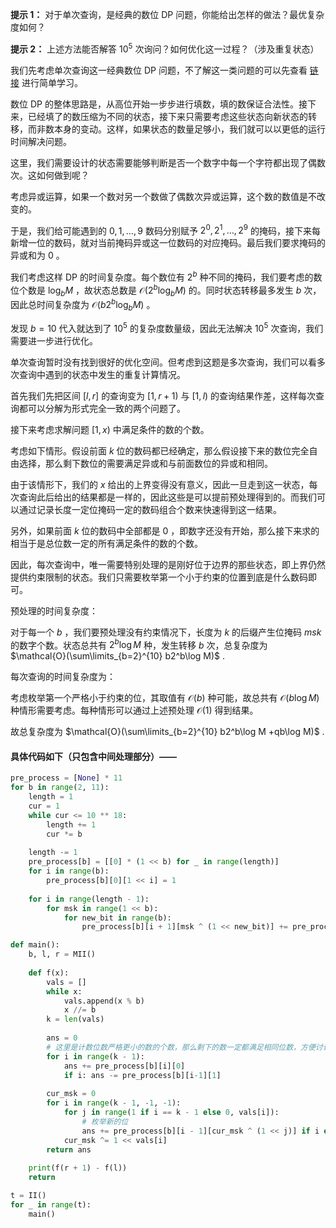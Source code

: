 **提示 1：** 对于单次查询，是经典的数位 DP 问题，你能给出怎样的做法？最优复杂度如何？

**提示 2：** 上述方法能否解答 $10^5$ 次询问？如何优化这一过程？（涉及重复状态）

我们先考虑单次查询这一经典数位 DP 问题，不了解这一类问题的可以先查看 [链接](https://oi-wiki.org/dp/number/) 进行简单学习。

数位 DP 的整体思路是，从高位开始一步步进行填数，填的数保证合法性。接下来，已经填了的数压缩为不同的状态，接下来只需要考虑这些状态向新状态的转移，而非数本身的变动。这样，如果状态的数量足够小，我们就可以以更低的运行时间解决问题。

这里，我们需要设计的状态需要能够判断是否一个数字中每一个字符都出现了偶数次。这如何做到呢？

考虑异或运算，如果一个数对另一个数做了偶数次异或运算，这个数的数值是不改变的。

于是，我们给可能遇到的 $0,1,\dots,9$ 数码分别赋予 $2^0,2^1,\dots,2^9$ 的掩码，接下来每新增一位的数码，就对当前掩码异或这一位数码的对应掩码。最后我们要求掩码的异或和为 $0$ 。

我们考虑这样 DP 的时间复杂度。每个数位有 $2^b$ 种不同的掩码，我们要考虑的数位个数是 $\log_b M$ ，故状态总数是 $\mathcal{O}(2^b\log_b M)$ 的。同时状态转移最多发生 $b$ 次，因此总时间复杂度为 $\mathcal{O}(b2^b\log_b M)$ 。

发现 $b=10$ 代入就达到了 $10^5$ 的复杂度数量级，因此无法解决 $10^5$ 次查询，我们需要进一步进行优化。

单次查询暂时没有找到很好的优化空间。但考虑到这题是多次查询，我们可以看多次查询中遇到的状态中发生的重复计算情况。

首先我们先把区间 $[l,r]$ 的查询变为 $[1,r+1)$ 与 $[1,l)$ 的查询结果作差，这样每次查询都可以分解为形式完全一致的两个问题了。

接下来考虑求解问题 $[1,x)$ 中满足条件的数的个数。

考虑如下情形。假设前面 $k$ 位的数码都已经确定，那么假设接下来的数位完全自由选择，那么剩下数位的需要满足异或和与前面数位的异或和相同。

由于该情形下，我们的 $x$ 给出的上界变得没有意义，因此一旦走到这一状态，每次查询此后给出的结果都是一样的，因此这些是可以提前预处理得到的。而我们可以通过记录长度一定位掩码一定的数码组合个数来快速得到这一结果。

另外，如果前面 $k$ 位的数码中全部都是 $0$ ，即数字还没有开始，那么接下来求的相当于是总位数一定的所有满足条件的数的个数。

因此，每次查询中，唯一需要特别处理的是刚好位于边界的那些状态，即上界仍然提供约束限制的状态。我们只需要枚举第一个小于约束的位置到底是什么数码即可。

预处理的时间复杂度：

对于每一个 $b$ ，我们要预处理没有约束情况下，长度为 $k$ 的后缀产生位掩码 $msk$ 的数字个数。状态总共有 $2^b\log M$ 种，发生转移 $b$ 次，总复杂度为 $\mathcal{O}(\sum\limits_{b=2}^{10} b2^b\log M)$ .

每次查询的时间复杂度为：

考虑枚举第一个严格小于约束的位，其取值有 $\mathcal{O}(b)$ 种可能，故总共有 $\mathcal{O}(b\log M)$ 种情形需要考虑。每种情形可以通过上述预处理 $\mathcal{O}(1)$ 得到结果。

故总复杂度为 $\mathcal{O}(\sum\limits_{b=2}^{10} b2^b\log M +qb\log M)$ .

#### 具体代码如下（只包含中间处理部分）——

```Python []
pre_process = [None] * 11
for b in range(2, 11):
    length = 1
    cur = 1
    while cur <= 10 ** 18:
        length += 1
        cur *= b
    
    length -= 1
    pre_process[b] = [[0] * (1 << b) for _ in range(length)]
    for i in range(b):
        pre_process[b][0][1 << i] = 1
    
    for i in range(length - 1):
        for msk in range(1 << b):
            for new_bit in range(b):
                pre_process[b][i + 1][msk ^ (1 << new_bit)] += pre_process[b][i][msk]

def main():
    b, l, r = MII()
    
    def f(x):
        vals = []
        while x:
            vals.append(x % b)
            x //= b
        k = len(vals)
        
        ans = 0
        # 这里是计数位数严格更小的数的个数，那么剩下的数一定都满足相同位数，方便讨论
        for i in range(k - 1):
            ans += pre_process[b][i][0]
            if i: ans -= pre_process[b][i-1][1]
        
        cur_msk = 0
        for i in range(k - 1, -1, -1):
            for j in range(1 if i == k - 1 else 0, vals[i]):
                # 枚举新的位
                ans += pre_process[b][i - 1][cur_msk ^ (1 << j)] if i else (1 if cur_msk == 1 << j else 0)
            cur_msk ^= 1 << vals[i]
        return ans
    
    print(f(r + 1) - f(l))
    return

t = II()
for _ in range(t):
    main()
```
